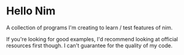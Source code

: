 # Hello Nim

A collection of programs I'm creating to learn / test features of nim.

If you're looking for good examples, I'd recommend looking at official resources first though. I can't guarantee for the quality of my code.
